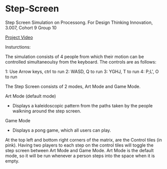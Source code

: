 # Step-Screen
Step Screen Simulation on Processong. For Design Thinking Innovation, 3.007, Cohort 9 Group 10

[Project Video](https://www.youtube.com/watch?v=OIolfgjjPrU)

Insturctions:

The simulation consists of 4 people from which their motion can be controlled simultaneoulsy from the keyboard.
The controls are as follows:

1: Use Arrow keys, ctrl to run
2: WASD, Q to run
3: YGHJ, T to run
4: P;L', O to run

The Step Screen consists of 2 modes, Art Mode and Game Mode.

Art Mode (default mode)
- Displays a kaleidoscopic pattern from the paths taken by the people walkning around the step screen.

Game Mode 
- Displays a pong game, which all users can play.


At the top left and bottom right corners of the matrix, are the Control tiles (in pink). Having two players to each step on the control tiles will toggle the step screen between Art Mode and Game Mode.
Art Mode is the default mode, so it will be run whenever a person steps into the space when it is empty.
